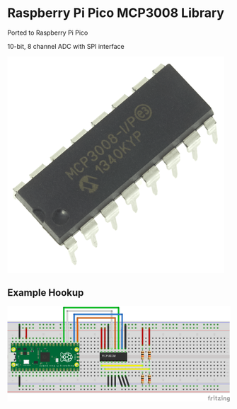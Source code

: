 # Raspberry Pi Pico MCP3008 Library

Ported to Raspberry Pi Pico

10-bit, 8 channel ADC with SPI interface

![mcp3008-image](extras/mcp3008.png)

## Example Hookup

![mcp3008-image](extras/mcp3008_bb.png)

